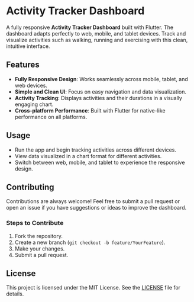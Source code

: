 
# Activity Tracker Dashboard

A fully responsive **Activity Tracker Dashboard** built with Flutter. The dashboard adapts perfectly to web, mobile, and tablet devices. Track and visualize activities such as walking, running and exercising with this clean, intuitive interface.

## Features

- **Fully Responsive Design**: Works seamlessly across mobile, tablet, and web devices.
- **Simple and Clean UI**: Focus on easy navigation and data visualization.
- **Activity Tracking**: Displays activities and their durations in a visually engaging chart.
- **Cross-platform Performance**: Built with Flutter for native-like performance on all platforms.

## Usage

- Run the app and begin tracking activities across different devices.
- View data visualized in a chart format for different activities.
- Switch between web, mobile, and tablet to experience the responsive design.

## Contributing

Contributions are always welcome! Feel free to submit a pull request or open an issue if you have suggestions or ideas to improve the dashboard.

### Steps to Contribute

1. Fork the repository.
2. Create a new branch (`git checkout -b feature/YourFeature`).
3. Make your changes.
4. Submit a pull request.

## License

This project is licensed under the MIT License. See the [LICENSE](LICENSE) file for details.
